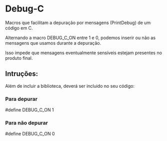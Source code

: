 # Debug-C
Macros que facilitam a depuração por mensagens (PrintDebug) de um código em C.

Alternando a macro DEBUG_C_ON entre 1 e 0, podemos inserir ou não as mensagens que usamos durante a depuração.

Isso impede que mensagens eventualmente sensíveis estejam presentes no produto final.

## Intruções:
Além de incluir a biblioteca, deverá ser incluido no seu código:
### Para depurar
\#define DEBUG_C_ON 1
### Para não depurar
\#define DEBUG_C_ON 0

